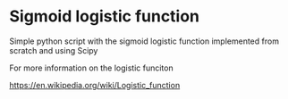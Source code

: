 # Sigmoid logistic function 

Simple python script with the sigmoid logistic function implemented from
scratch and using Scipy

For more information on the logistic funciton

https://en.wikipedia.org/wiki/Logistic_function
